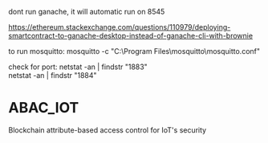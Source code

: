 
dont run ganache, it will automatic run on 8545

https://ethereum.stackexchange.com/questions/110979/deploying-smartcontract-to-ganache-desktop-instead-of-ganache-cli-with-brownie

to run mosquitto: mosquitto -c "C:\\Program Files\\mosquitto\\mosquitto.conf" 

check for port:
netstat -an | findstr "1883"                                                                                                  
netstat -an | findstr "1884"
# ABAC_IOT
Blockchain attribute-based access control for IoT's security
